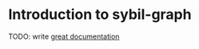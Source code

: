 # Introduction to sybil-graph

TODO: write [great documentation](http://jacobian.org/writing/what-to-write/)
